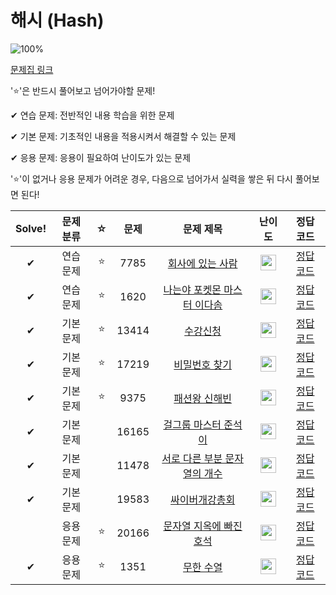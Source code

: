 # 해시 (Hash)

![100%](https://progress-bar.dev/9/?scale=10&title=progress&width=500&color=babaca&suffix=/10)

[문제집 링크](https://www.acmicpc.net/workbook/view/9063)

'⭐️'은 반드시 풀어보고 넘어가야할 문제!

✔ 연습 문제: 전반적인 내용 학습을 위한 문제

✔ 기본 문제: 기초적인 내용을 적용시켜서 해결할 수 있는 문제

✔ 응용 문제: 응용이 필요하여 난이도가 있는 문제


'⭐️'이 없거나 응용 문제가 어려운 경우, 다음으로 넘어가서 실력을 쌓은 뒤 다시 풀어보면 된다!

| Solve! | 문제 분류 | ☆ | 문제 | 문제 제목 | 난이도 | 정답 코드 |
| :--: | :--: | :--: | :--: | :--: | :--: | :--: |
| ✔ | 연습 문제 | ⭐️ | 7785 | [회사에 있는 사람](https://www.acmicpc.net/problem/7785) | <img height="25px" width="25px" src="https://static.solved.ac/tier_small/6.svg"/> | [정답 코드](../0x12_Hash/7785.cpp) |
| ✔ | 연습 문제 | ⭐️ | 1620 | [나는야 포켓몬 마스터 이다솜](https://www.acmicpc.net/problem/1620) | <img height="25px" width="25px" src="https://static.solved.ac/tier_small/7.svg"/> | [정답 코드](../0x12_Hash/1620.cpp) |
| ✔ | 기본 문제 | ⭐️ | 13414 | [수강신청](https://www.acmicpc.net/problem/13414) | <img height="25px" width="25px" src="https://static.solved.ac/tier_small/8.svg"/> | [정답 코드](../0x12_Hash/13414.cpp) |
| ✔ | 기본 문제 | ⭐️ | 17219 | [비밀번호 찾기](https://www.acmicpc.net/problem/17219) | <img height="25px" width="25px" src="https://static.solved.ac/tier_small/7.svg"/> | [정답 코드](../0x12_Hash/17219.cpp) |
| ✔ | 기본 문제 | ⭐️ | 9375 | [패션왕 신해빈](https://www.acmicpc.net/problem/9375) | <img height="25px" width="25px" src="https://static.solved.ac/tier_small/8.svg"/> | [정답 코드](../0x12_Hash/9375.cpp) |
| ✔ | 기본 문제 |  | 16165 | [걸그룹 마스터 준석이](https://www.acmicpc.net/problem/16165) | <img height="25px" width="25px" src="https://static.solved.ac/tier_small/8.svg"/> | [정답 코드](../0x12_Hash/16165.cpp) |
| ✔ | 기본 문제 |  | 11478 | [서로 다른 부분 문자열의 개수](https://www.acmicpc.net/problem/11478) | <img height="25px" width="25px" src="https://static.solved.ac/tier_small/8.svg"/> | [정답 코드](../0x12_Hash/11478.cpp) |
| ✔ | 기본 문제 |  | 19583 | [싸이버개강총회](https://www.acmicpc.net/problem/19583) | <img height="25px" width="25px" src="https://static.solved.ac/tier_small/9.svg"/> | [정답 코드](../0x12_Hash/19583.cpp) |
|| 응용 문제 | ⭐️ | 20166 | [문자열 지옥에 빠진 호석](https://www.acmicpc.net/problem/20166) | <img height="25px" width="25px" src="https://static.solved.ac/tier_small/12.svg"/> | [정답 코드](../0x12_Hash/20166.cpp) |
| ✔ | 응용 문제 | ⭐️ | 1351 | [무한 수열](https://www.acmicpc.net/problem/1351) | <img height="25px" width="25px" src="https://static.solved.ac/tier_small/11.svg"/> | [정답 코드](../0x12_Hash/1351.cpp) |